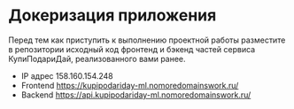 # Докеризация приложения

Перед тем как приступить к выполнению проектной работы разместите в репозитории исходный код фронтенд и бэкенд частей сервиса КупиПодариДай, реализованного вами ранее. 

* IP адрес 158.160.154.248
* Frontend https://kupipodariday-ml.nomoredomainswork.ru/
* Backend https://api.kupipodariday-ml.nomoredomainswork.ru/